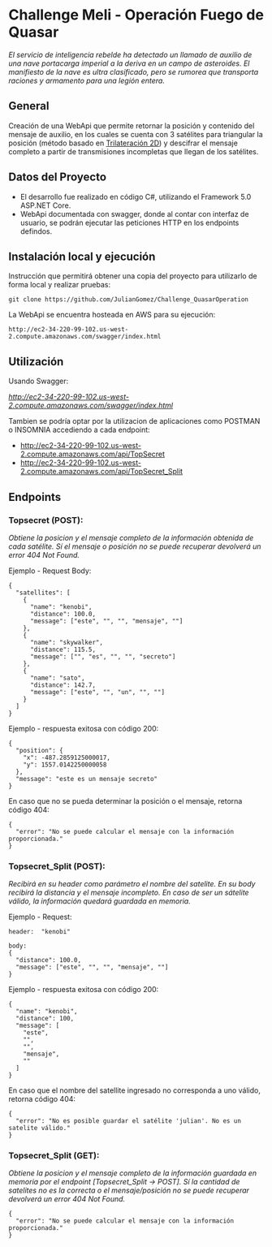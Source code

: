 # Challenge Meli - Operación Fuego de Quasar

_El servicio de inteligencia rebelde ha detectado un llamado de auxilio de una nave portacarga imperial a la deriva en
un campo de asteroides. El manifiesto de la nave es ultra clasificado, pero se rumorea que transporta raciones y
armamento para una legión entera._

## General

Creación de una WebApi que permite retornar la posición y contenido del mensaje de auxilio, en los cuales se cuenta con 3 satélites
para triangular la posición (método basado en [Trilateración 2D](https://www.pathpartnertech.com/triangulation-vs-trilateration-vs-multilateration-for-indoor-positioning-systems/)) y descifrar el mensaje completo a partir de transmisiones incompletas que llegan de los satélites.

## Datos del Proyecto

* El desarrollo fue realizado en código C#, utilizando el Framework 5.0 ASP.NET Core.
* WebApi documentada con swagger, donde al contar con interfaz de usuario, se podrán ejecutar las peticiones HTTP en los endpoints defindos.


## Instalación local y ejecución

Instrucción que permitirá obtener una copia del proyecto para utilizarlo de forma local y realizar pruebas:
```
git clone https://github.com/JulianGomez/Challenge_QuasarOperation
```
La WebApi se encuentra hosteada en AWS para su ejecución:
```
http://ec2-34-220-99-102.us-west-2.compute.amazonaws.com/swagger/index.html
```


## Utilización

Usando Swagger: 

_http://ec2-34-220-99-102.us-west-2.compute.amazonaws.com/swagger/index.html_
  
Tambien se podría optar por la utilizacion de aplicaciones como POSTMAN o INSOMNIA accediendo a cada endpoint: 

* http://ec2-34-220-99-102.us-west-2.compute.amazonaws.com/api/TopSecret
* http://ec2-34-220-99-102.us-west-2.compute.amazonaws.com/api/TopSecret_Split


 
## Endpoints 

### **Topsecret (POST):** 

_Obtiene la posicion y el mensaje completo de la información obtenida de cada satélite.
Sí el mensaje o posición no se puede recuperar devolverá un error 404 Not Found._

Ejemplo - Request Body:

```
{
  "satellites": [
    {
      "name": "kenobi",
      "distance": 100.0,
      "message": ["este", "", "", "mensaje", ""]
    },
    {
      "name": "skywalker",
      "distance": 115.5,
      "message": ["", "es", "", "", "secreto"]
    },
    {
      "name": "sato",
      "distance": 142.7,
      "message": ["este", "", "un", "", ""]
    }
  ]
}
```

Ejemplo - respuesta exitosa con código 200:

```
{
  "position": {
	"x": -487.2859125000017,
	"y": 1557.0142250000058
  },
  "message": "este es un mensaje secreto"
}
```

En caso que no se pueda determinar la posición o el mensaje, retorna código 404:

```
{
  "error": "No se puede calcular el mensaje con la información proporcionada."
}
```



### **Topsecret_Split (POST):** 

_Recibirá en su header como parámetro el nombre del satelite. En su body recibirá la distancia y el mensaje incompleto.
En caso de ser un sátelite válido, la información quedará guardada en memoria._

Ejemplo - Request:

```
header:  "kenobi"

body:
{
  "distance": 100.0,
  "message": ["este", "", "", "mensaje", ""]
} 
```

Ejemplo - respuesta exitosa con código 200:

```
{
  "name": "kenobi",
  "distance": 100,
  "message": [
	"este",
	"",
	"",
	"mensaje",
	""
  ]
}
```

En caso que el nombre del satellite ingresado no corresponda a uno válido, retorna código 404:

```
{
  "error": "No es posible guardar el satélite 'julian'. No es un satelite válido."
}
```


### **Topsecret_Split (GET):** 

_Obtiene la posicion y el mensaje completo de la información guardada en memoria por el endpoint *[Topsecret_Split -> POST]*.
Sí la cantidad de satelites no es la correcta o el mensaje/posición no se puede recuperar devolverá un error 404 Not Found._

```
{
  "error": "No se puede calcular el mensaje con la información proporcionada."
}
```


